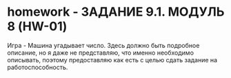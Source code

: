 # homework - ЗАДАНИЕ 9.1. МОДУЛЬ 8 (HW-01)
Игра - Машина угадывает число.
Здесь должно быть подробное описание, но я даже не представляю, что именно необходимо описывать, поэтому предоставляю как есть c целью сдать задание на работоспособность. 